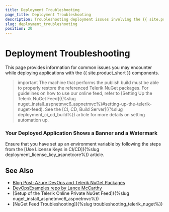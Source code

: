 ```yaml
---
title: Deployment Troubleshooting
page_title: Deployment Troubleshooting
description: Troubleshooting deployment issues involving the {{ site.product_short }} suite.
slug: deployment_troubleshooting
position: 20
---
```


# Deployment Troubleshooting

This page provides information for common issues you may encounter while deploying applications with the {{ site.product_short }} components.


>important The machine that performs the publish build must be able to properly restore the referenced Telerik NuGet packages. For guidelines on how to use our online feed, refer to [Setting Up the Telerik NuGet Feed]({%slug nuget_install_aspnetmvc6_aspnetmvc%}#setting-up-the-telerik-nuget-feed). See the [CI, CD, Build Server]({%slug deployment_ci_cd_build%}) article for more details on setting automation up.


### Your Deployed Application Shows a Banner and a Watermark

Ensure that you have set up an environment variable by following the steps from the [Use License Keys in CI/CD]({%slug deployment_license_key_aspnetcore%}) article.


## See Also

* [Blog Post: Azure DevOps and Telerik NuGet Packages](https://www.telerik.com/blogs/azure-devops-and-telerik-nuget-packages)
* [DevOpsExamples repo by Lance McCarthy](https://github.com/LanceMcCarthy/DevOpsExamples)
* [Setup of the Telerik Online Private NuGet Feed]({%slug nuget_install_aspnetmvc6_aspnetmvc%})
* [NuGet Feed Troubleshooting]({%slug troubleshooting_telerik_nuget%}) 